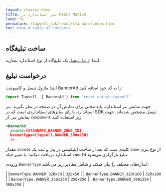```yaml
---
layout: classic-docs
title: بنر استاندارد در React Native
lang: fa
permalink: /tapsell_sdk/react/standard/index.html
toc: true # table of contents
---
```


## ساخت تبلیغگاه
ابتدا از [پنل تپسل](https://dashboard.tapsell.ir/) یک تبلیغ‌گاه از نوع استاندارد بسازید.


## درخواست تبلیغ
ابتدا ماژول تپسل و کامپوننت BannerAd را به کد خود اضافه کنید:


```javascript
import Tapsell, { BannerAd } from 'react-native-tapsell'
```

جهت نمایش بنر استاندارد، باید محلی برای نمایش آن در صفحه در نظر بگیرید. بنر استاندارد، دارای سایزهای استانداردی است که در SDK تپسل مشخص شده‌اند. جهت نمایش بنر، از `component` زیر استفاده کنید:

```xml
<BannerAd
  zoneId={STANDARD_BANNER_ZONE_ID}
  bannerType={Tapsell.BANNER_300x250}
  />
```

مقدار `zoneId` کلیدی ست که بعد از ساخت اپلیکیشن در پنل و ثبت یک `zone` از نوع بنری استاندارد دریافت میکنید. با تغییر فیلد `zoneId` تبلیغ بارگزاری می‌شود.

ورودی `BannerType` اندازه‌های مختلف را بیان میکند و شامل مقادیر زیر می‌باشد:

| `BannerType.BANNER_320x50` | `320x50` |
| `BannerType.BANNER_320x100` | `320x100` |
| `BannerType.BANNER_250x250` | `250x250` |
| `BannerType.BANNER_300x250` | `300x250` |  
